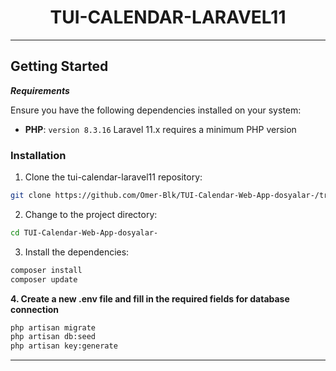 <p align="center">
    <h1 align="center">TUI-CALENDAR-LARAVEL11</h1>
</p>
<hr>

##  Getting Started

***Requirements***

Ensure you have the following dependencies installed on your system:

* **PHP**: `version 8.3.16` Laravel 11.x requires a minimum PHP version

###  Installation

1. Clone the tui-calendar-laravel11 repository:

```sh
git clone https://github.com/Omer-Blk/TUI-Calendar-Web-App-dosyalar-/tree/master
```

2. Change to the project directory:

```sh
cd TUI-Calendar-Web-App-dosyalar-
```

3. Install the dependencies:

```sh
composer install
composer update
```

<b>
4. Create a new .env file and fill in the required fields for database connection
</b>


```sh
php artisan migrate
php artisan db:seed
php artisan key:generate
```
---
